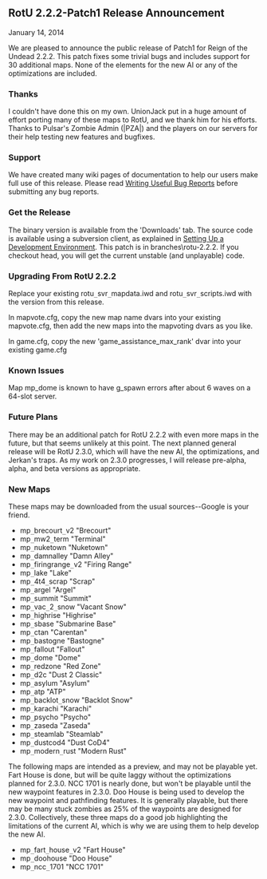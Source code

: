 ## RotU 2.2.2-Patch1 Release Announcement ##
January 14, 2014

We are pleased to announce the public release of Patch1 for Reign of the Undead 2.2.2.  This patch fixes some trivial bugs and includes support for 30 additional maps. None of the elements for the new AI or any of the optimizations are included.

### Thanks ###
I couldn't have done this on my own.  UnionJack put in a huge amount of effort porting many of these maps to RotU, and we thank him for his efforts. Thanks to Pulsar's Zombie Admin (|PZA|) and the players on our servers for their help testing new features and bugfixes.

### Support ###
We have created many wiki pages of documentation to help our users make full use of this release.  Please read [Writing Useful Bug Reports](WritingUsefulBugReports.md) before submitting any bug reports.

### Get the Release ###
The binary version is available from the 'Downloads' tab.  The source code is available using a subversion client, as explained in [Setting Up a Development Environment](DevelopmentEnvironment.md).  This patch is in branches\rotu-2.2.2. If you checkout head, you will get the current unstable (and unplayable) code.

### Upgrading From RotU 2.2.2 ###
Replace your existing rotu`_`svr`_`mapdata.iwd and rotu`_`svr`_`scripts.iwd with the version from this release.

In mapvote.cfg, copy the new map name dvars into your existing mapvote.cfg, then add the new maps into the mapvoting dvars as you like.

In game.cfg, copy the new 'game\_assistance\_max\_rank' dvar into your existing game.cfg

### Known Issues ###
Map mp\_dome is known to have g\_spawn errors after about 6 waves on a 64-slot server.

### Future Plans ###
There may be an additional patch for RotU 2.2.2 with even more maps in the future, but that seems unlikely at this point.  The next planned general release will be RotU 2.3.0, which will have the new AI, the optimizations, and Jerkan's traps.  As my work on 2.3.0 progresses, I will release pre-alpha, alpha, and beta versions as appropriate.

### New Maps ###
These maps may be downloaded from the usual sources--Google is your friend.

  * mp`_`brecourt`_`v2 "Brecourt"
  * mp`_`mw2`_`term "Terminal"
  * mp`_`nuketown "Nuketown"
  * mp`_`damnalley "Damn Alley"
  * mp`_`firingrange`_`v2 "Firing Range"
  * mp`_`lake "Lake"
  * mp`_`4t4`_`scrap "Scrap"
  * mp`_`argel "Argel"
  * mp`_`summit "Summit"
  * mp`_`vac`_`2`_`snow "Vacant Snow"
  * mp`_`highrise "Highrise"
  * mp`_`sbase "Submarine Base"
  * mp`_`ctan "Carentan"
  * mp`_`bastogne "Bastogne"
  * mp`_`fallout "Fallout"
  * mp`_`dome "Dome"
  * mp`_`redzone "Red Zone"
  * mp`_`d2c "Dust 2 Classic"
  * mp`_`asylum "Asylum"
  * mp`_`atp "ATP"
  * mp`_`backlot`_`snow "Backlot Snow"
  * mp`_`karachi "Karachi"
  * mp`_`psycho "Psycho"
  * mp`_`zaseda "Zaseda"
  * mp`_`steamlab "Steamlab"
  * mp`_`dustcod4 "Dust CoD4"
  * mp`_`modern`_`rust "Modern Rust"

The following maps are intended as a preview, and may not be playable yet.  Fart House is done, but will be quite laggy without the optimizations planned for 2.3.0.  NCC 1701 is nearly done, but won't be playable until the new waypoint features in 2.3.0.  Doo House is being used to develop the new waypoint and pathfinding features.  It is generally playable, but there may be many stuck zombies as 25% of the waypoints are designed for 2.3.0. Collectively, these three maps do a good job highlighting the limitations of the current AI, which is why we are using them to help develop the new AI.
  * mp`_`fart`_`house`_`v2 "Fart House"
  * mp`_`doohouse "Doo House"
  * mp`_`ncc`_`1701 "NCC 1701"